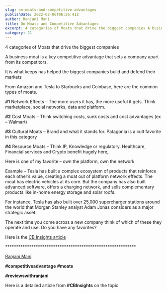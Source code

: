 ```yaml
---
slug: on-moats-and-competitive-advantages
publishDate: 2022-02-06T06:26:41Z
author: Ranjani Mani
title: On Moats and Competitive Advantages 
excerpt: 4 categories of Moats that drive the biggest companies A business moat is a key competitive advantage that sets a company apart from its competitors. It is what keeps has helped the biggest companies build and defend their markets From Amazon and Tesla to Starbucks and Coinbase, here are the common types of moats. #1  ... 
category: 21
---
```


4 categories of Moats that drive the biggest companies

A business moat is a key competitive advantage that sets a company apart from its competitors.

It is what keeps has helped the biggest companies build and defend their markets

From Amazon and Tesla to Starbucks and Coinbase, here are the common types of moats.

**#1** Network Effects – The more users it has, the more useful it gets. Think marketplace, social networks, data and platform.

**#2** Cost Moats – Think switching costs, sunk costs and cost advantages (ex – Walmart)

**#3** Cultural Moats – Brand and what it stands for. Patagonia is a cult favorite in this category

**#4** Resource Moats – Think IP, Knowledge or regulatory. Healthcare, Financial services and Crypto benefit hugely here,

Here is one of my favorite – own the platform, own the network

Example – Tesla has built a complex ecosystem of products that reinforce each other’s value, creating a moat out of platform network effects. The moat has electric vehicles at its core. But the company has also built advanced software, offers a charging network, and sells complementary products like in-home energy storage and solar roofs.

For instance, Tesla has also built over 25,000 supercharger stations around the world that Morgan Stanley analyst Adam Jonas considers as a major strategic asset:

The next time you come across a new company think of which of these they operate and use. Do you have any favorites?

Here is the [CB Insights article](https://www.cbinsights.com/research/report/business-moats-competitive-advantage/?utm%5Fcampaign=marketing%5Fbusiness-moats%5F2019-12&utm%5Fcontent=193481900&utm%5Fmedium=social&utm%5Fsource=twitter&hss%5Fchannel=tw-110171914)

\*\*\*\*\*\*\*\*\*\*\*\*\*\*\*\*\*\*\*\*\*\*\*\*\*\*\*\*\*\*\*\*\*\*\*\*\*\*\*\*\*\*\*\*\*\*\*\*\*\*\*\*\*\*\*\*\*\*\*\*

[Ranjani Mani](https://www.linkedin.com/feed/#)

**#competitiveadvantage** **#moats**

**#reviewswithranjani**

Here is a detailed article from **#CBInsights** on the topic